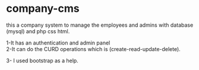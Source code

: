 # company-cms
this a company system to manage the employees and admins with database (mysql) and php css html.


1-It has an authentication and admin panel  
2-It can do the CURD operations which is (create-read-update-delete).


3- I used bootstrap as a help.
